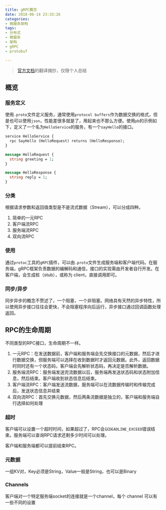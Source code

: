 ```yaml
---
title: gRPC概念
date: 2018-06-14 23:33:26
categories:
- 微服务架构
tags:
- 分布式
- 微服务
- 架构
- gRPC
- protobuf

---
```


> [官方文档](https://grpc.io/docs/)的翻译摘抄，仅限个人总结

## 概览

### 服务定义

使用`.proto`文件定义服务，通常使用`protocol buffers`作为数据交换的格式，但是也可以使用`json`，性能差很多就是了，用起来也不那么方便。使用`pb`的示例如下，定义了一个名为`HelloService`的服务，有一个`sayHello`的接口。

```protobuf
service HelloService {
  rpc SayHello (HelloRequest) returns (HelloResponse);
}

message HelloRequest {
  string greeting = 1;
}

message HelloResponse {
  string reply = 1;
}
```

### 分类

根据请求参数和返回值类型是不是流式数据（Stream），可以分成四种。

1. 简单的一元RPC
2. 客户端流RPC
3. 服务端流RPC
4. 双向流RPC

### 使用

通过`protoc`工具的`gRPC`插件，可以由`.proto`文件生成服务端和客户端代码。在服务端，gRPC框架负责数据的编解码和通信，接口的实现需由开发者自行开发。在客户端，会生成桩（stub），或称为 client，直接调用即可。

### 同步/异步

同步异步的概念不赘述了，一个阻塞，一个非阻塞。网络具有天然的异步特性，所以使用异步接口往往会更快，不会阻塞程序向后运行，异步接口通过回调函数处理返回。

## RPC的生命周期

不同类型的RPC接口，生命周期不一样。

1. 一元RPC：在发送数据前，客户端和服务端会先交换接口的元数据，然后才进行数据交换，但服务端可以选择在收到数据时才返回元数据。此外，返回数据时同时还有一个状态码，客户端会先解析状态码，再决定是否解析数据。
2. 服务端流RPC：服务端发送完流数据以后，服务端再发送状态码和状态附加信息，然后结束。客户端收到状态信息后结束。
3. 客户端流RPC：客户端发送流数据，服务端可以在流数据传输时和传输完成后，发送状态信息并结束
4. 双向流RPC：首先交换元数据，然后两条流数据是独立的，客户端和服务端自行选择如何处理

### 超时

客户端可以设置一个超时时间，如果超过了，RPC会以`DEADLINE_EXCEED`错误结束。服务端可以查询RPC请求还剩多少时间可以处理。

客户端和服务端都可以提前结束RPC。

### 元数据

一组KV对，Key必须是String，Value一般是String，也可以是Binary

### Channels

客户端对一个特定服务端socket的连接就是一个channel，每个 channel 可以有一些不同的设置

